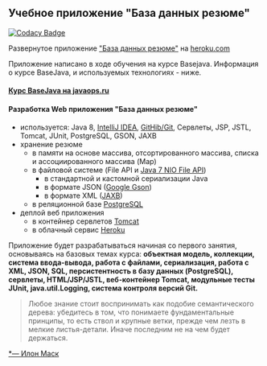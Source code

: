 ## Учебное приложение "База данных резюме"

[![Codacy Badge](https://api.codacy.com/project/badge/Grade/67897010e36b4d7a9ce5050a1b6ed0eb)](https://app.codacy.com/app/AlexeyPavlov2/basejava?utm_source=github.com&utm_medium=referral&utm_content=AlexeyPavlov2/basejava&utm_campaign=Badge_Grade_Settings)

Развернутое приложение  ["База данных резюме"](https://resumespavlov.herokuapp.com/ "Приложение") на  [heroku.com](http://heroku.com/ "")

Приложение написано в ходе обучения на курсе Basejava.
Информация о курсе BaseJava,  и используемых технологиях - ниже.


#### [Курс BaseJava на javaops.ru](http://javaops.ru)

#### Разработка Web приложения "База данных резюме"
  -  используется: Java 8, <a href="https://zeroturnaround.com/rebellabs/java-tools-and-technologies-landscape-2016-trends/#java-ides-adoption">IntelliJ IDEA</a>,
    <a href="https://zeroturnaround.com/rebellabs/java-tools-and-technologies-landscape-2016-trends/#java-vcs-adoption">GitHib/Git</a>, Сервлеты, JSP, JSTL, Tomcat, JUnit, PostgreSQL, GSON, JAXB
  - хранение резюме
     -  в памяти на основе массива, отсортированного массива, списка и ассоциированного массива (Map)
     -  в файловой системе (File API и <a href="http://www.quizful.net/post/java-nio-tutorial">Java 7 NIO File API</a>)
        - в стандартной и кастомной сериализации Java
        - в формате JSON (<a href="https://github.com/google/gson">Google Gson</a>)
        - в формате XML (<a href="https://ru.wikipedia.org/wiki/Java_Architecture_for_XML_Binding">JAXB</a>)
     -  в реляционной базе <a href="https://ru.wikipedia.org/wiki/PostgreSQL">PostgreSQL</a>
  -  деплой веб приложения
     - в контейнер сервлетов <a href="http://tomcat.apache.org/">Tomcat</a>
     - в облачный сервис <a href="https://www.heroku.com/">Heroku</a>

Приложение будет разрабатываться начиная со первого занятия, основываясь на базовых темах курса:
**объектная модель, коллекции, система ввода-вывода, работа с файлами, сериализация, работа с XML, JSON, SQL, персистентность в базу данных (PostgreSQL), сервлеты, HTML/JSP/JSTL, веб-контейнер Tomcat, модульные тесты JUnit, java.util.Logging, система контроля версий Git.**

> Любое знание стоит воспринимать как подобие семантического дерева: убедитесь в том, что понимаете фундаментальные принципы, то есть ствол и крупные ветки, прежде чем лезть в мелкие листья-детали. Иначе последним не на чем будет держаться.

[*— Илон Маск](https://ru.wikipedia.org/wiki/Маск,_Илон)

